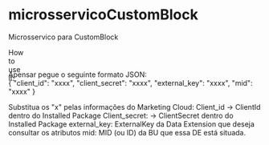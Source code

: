 # microsservicoCustomBlock
Microsservico para CustomBlock

<style>
    #title {
        width: 30px;
        height:30px
    }

</style>
<p id="title">How to use it:</p> 

Apensar pegue o seguinte formato JSON: <br>
{
    "client_id": "xxxx",
    "client_secret": "xxxx",
    "external_key": "xxxx",
    "mid": "xxxx"
}
<br>

Substitua os "x" pelas informações do Marketing Cloud:
Client_id -> ClientId dentro do Installed Package
Client_secret: -> ClientSecret dentro do Installed Package
external_key: ExternalKey da Data Extension que deseja consultar os atributos
mid: MID (ou ID) da BU que essa DE está situada.